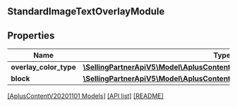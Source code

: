 ## StandardImageTextOverlayModule

## Properties

Name | Type | Description | Notes
------------ | ------------- | ------------- | -------------
**overlay_color_type** | [**\SellingPartnerApiV5\Model\AplusContentV20201101\ColorType**](ColorType.md) |  |
**block** | [**\SellingPartnerApiV5\Model\AplusContentV20201101\StandardImageTextBlock**](StandardImageTextBlock.md) |  | [optional]

[[AplusContentV20201101 Models]](../) [[API list]](../../Api) [[README]](../../../README.md)
